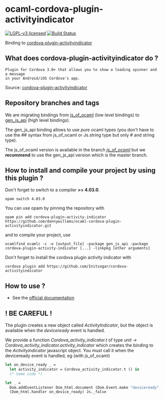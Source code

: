 # ocaml-cordova-plugin-activityindicator

[![LGPL-v3 licensed](https://img.shields.io/badge/license-LGPLv3-blue.svg)](https://raw.githubusercontent.com/dannywillems/ocaml-cordova-plugin-activityindicator/master/LICENSE)
[![Build Status](https://travis-ci.org/dannywillems/ocaml-cordova-plugin-activityindicator.svg?branch=master)](https://travis-ci.org/dannywillems/ocaml-cordova-plugin-activityindicator)

Binding to
[cordova-plugin-activityindicator](https://github.com/Initsogar/cordova-activityindicator)

## What does cordova-plugin-activityindicator do ?

```
Plugin for Cordova 3.0+ that allows you to show a loading spinner and a message
in your Android/iOS Cordova's app.
```

Source: [cordova-plugin-activityindicator](https://github.com/Initsogar/cordova-activityindicator)

## Repository branches and tags

We are migrating bindings from
[js_of_ocaml](https://github.com/ocsigen/js_of_ocaml) (low level bindings) to
[gen_js_api](https://github.com/lexifi/gen_js_api) (high level bindings).

The gen_js_api binding allows to use *pure* ocaml types (you don't have to use
the ## syntax from js_of_ocaml or Js.string type but only # and string type).

The js_of_ocaml version is available in the branch
[*js_of_ocaml*](https://github.com/dannywillems/ocaml-cordova-plugin-activityindicator/tree/js_of_ocaml)
but we **recommend** to use the gen_js_api version which is the master branch.

## How to install and compile your project by using this plugin ?

Don't forget to switch to a compiler **>= 4.03.0**.
```Shell
opam switch 4.03.0
```

You can use opam by pinning the repository with
```Shell
opam pin add cordova-plugin-activity-indicator https://github.com/dannywillems/ocaml-cordova-plugin-activityindicator.git
```

and to compile your project, use
```Shell
ocamlfind ocamlc -c -o [output_file] -package gen_js_api -package cordova-plugin-activity-indicator [...] -linkpkg [other arguments]
```

Don't forget to install the cordova plugin activity indicator with
```Shell
cordova plugin add https://github.com/Initsogar/cordova-activityindicator
```

## How to use ?

* See the [official documentation](https://github.com/Initsogar/cordova-activityindicator)

## ! BE CAREFUL !

The plugin creates a new object called *ActivityIndicator*, but the object is
available when the *deviceready* event is handled.

We provide a function *Cordova_activity_indicator.t* of type *unit -> Cordova_activity_indicator.activity_indicator* which creates the
binding to the *Activityindicator* javascript object. You must call it when the deviceready
event is handled, eg (with js_of_ocaml)

```OCaml
let on_device_ready _ =
  let activity_indicator = Cordova_activity_indicator.t () in
  (* Some code *)

let _ =
  Dom.addEventListener Dom_html.document (Dom.Event.make "deviceready")
  (Dom_html.handler on_device_ready) Js._false
```
